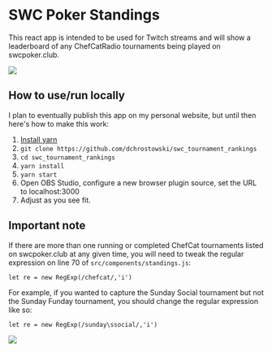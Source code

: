 # SWC Poker Standings

This react app is intended to be used for Twitch streams and will show a leaderboard of any ChefCatRadio tournaments being played on swcpoker.club.

<img src="https://raw.githubusercontent.com/dchrostowski/swc_tournament_rankings/master/widget_demo.png"/>

## How to use/run locally

I plan to eventually publish this app on my personal website, but until then here's how to make this work:

1. [Install yarn](https://classic.yarnpkg.com/en/docs/install)
2. `git clone https://github.com/dchrostowski/swc_tournament_rankings`
3. `cd swc_tournament_rankings`
4. `yarn install`
5. `yarn start`
6. Open OBS Studio, configure a new browser plugin source, set the URL to localhost:3000
7. Adjust as you see fit.

## Important note
If there are more than one running or completed ChefCat tournaments listed on swcpoker.club at any given time, you will need to tweak the regular expression on line 70 of `src/components/standings.js`:

```let re = new RegExp(/chefcat/,'i')```

For example, if you wanted to capture the Sunday Social tournament but not the Sunday Funday tournament, you should change the regular expression like so:

```let re = new RegExp(/sunday\ssocial/,'i')```



<img src="https://raw.githubusercontent.com/dchrostowski/swc_tournament_rankings/master/example_obs.png"/>


